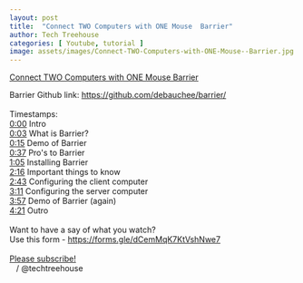 ```yaml
---
layout: post
title:  "Connect TWO Computers with ONE Mouse  Barrier"
author: Tech Treehouse
categories: [ Youtube, tutorial ]
image: assets/images/Connect-TWO-Computers-with-ONE-Mouse--Barrier.jpg
---
```


[Connect TWO Computers with ONE Mouse  Barrier](https://youtube.com/watch?v=xUuYO3js2go)

Barrier Github link: https://github.com/debauchee/barrier/<br><br>Timestamps:<br>[0:00](https://youtube.com/watch?v=xUuYO3js2go&t=0) Intro<br>[0:03](https://youtube.com/watch?v=xUuYO3js2go&t=3) What is Barrier?<br>[0:15](https://youtube.com/watch?v=xUuYO3js2go&t=15) Demo of Barrier<br>[0:37](https://youtube.com/watch?v=xUuYO3js2go&t=37) Pro's to Barrier<br>[1:05](https://youtube.com/watch?v=xUuYO3js2go&t=65) Installing Barrier<br>[2:16](https://youtube.com/watch?v=xUuYO3js2go&t=136) Important things to know<br>[2:43](https://youtube.com/watch?v=xUuYO3js2go&t=163) Configuring the client computer<br>[3:11](https://youtube.com/watch?v=xUuYO3js2go&t=191) Configuring the server computer<br>[3:57](https://youtube.com/watch?v=xUuYO3js2go&t=237) Demo of Barrier (again)<br>[4:21](https://youtube.com/watch?v=xUuYO3js2go&t=261) Outro<br><br>Want to have a say of what you watch?<br>Use this form - https://forms.gle/dCemMqK7KtVshNwe7<br><br>[Please subscribe!](https://youtube.com/techtreehouse/?sub_confirmation=1)<br>   / @techtreehouse
